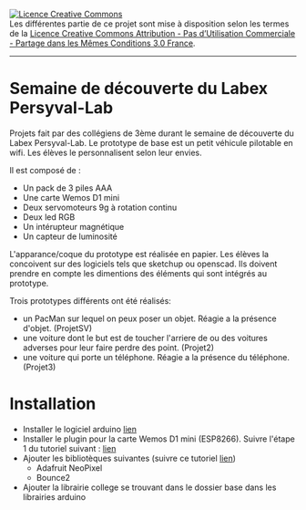 <a rel="license" href="http://creativecommons.org/licenses/by-nc-sa/3.0/fr/"><img alt="Licence Creative Commons" style="border-width:0" src="https://i.creativecommons.org/l/by-nc-sa/3.0/fr/88x31.png" /></a><br />Les différentes partie de ce projet sont mise à disposition selon les termes de la <a rel="license" href="http://creativecommons.org/licenses/by-nc-sa/3.0/fr/">Licence Creative Commons Attribution - Pas d’Utilisation Commerciale - Partage dans les Mêmes Conditions 3.0 France</a>.

---

# Semaine de découverte du Labex Persyval-Lab
Projets fait par des collégiens de 3ème durant le semaine de découverte du Labex Persyval-Lab.
Le prototype de base est un petit véhicule pilotable en wifi. Les élèves le personnalisent selon leur envies.

Il est composé de :
- Un pack de 3 piles AAA
- Une carte Wemos D1 mini
- Deux servomoteurs 9g à rotation continu
- Deux led RGB
- Un intérupteur magnétique
- Un capteur de luminosité

L'apparance/coque du prototype est réalisée en papier. Les élèves la concoivent sur des logiciels tels que sketchup ou openscad. Ils doivent prendre en compte les dimentions des éléments qui sont intégrés au prototype.

Trois prototypes différents ont été réalisés:
- un PacMan sur lequel on peux poser un objet. Réagie a la présence d'objet. (ProjetSV)
- une voiture dont le but est de toucher l'arriere de ou des voitures adverses pour leur faire perdre des point. (Projet2)
- une voiture qui porte un téléphone. Réagie a la présence du téléphone. (Projet3)


# Installation

- Installer le logiciel arduino [lien](https://www.arduino.cc/en/Main/Software)
- Installer le plugin pour la carte Wemos D1 mini (ESP8266). Suivre l'étape 1 du tutoriel suivant : [lien](https://projetsdiy.fr/programmer-esp8266-ide-arduino-librairies-gpio-web-serveur-client/)
- Ajouter les bibliotèques suivantes (suivre ce tutoriel [lien](https://www.arduino.cc/en/Guide/Libraries))
  - Adafruit NeoPixel
  - Bounce2
- Ajouter la librairie college se trouvant dans le dossier base dans les librairies arduino

